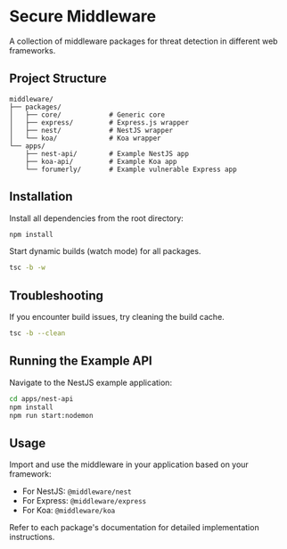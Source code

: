 # Secure Middleware

A collection of middleware packages for threat detection in different web frameworks.

## Project Structure

```
middleware/
├── packages/
│   ├── core/            # Generic core
│   ├── express/         # Express.js wrapper
│   ├── nest/            # NestJS wrapper
│   └── koa/             # Koa wrapper
└── apps/
    ├── nest-api/        # Example NestJS app
    ├── koa-api/         # Example Koa app
    └── forumerly/       # Example vulnerable Express app
```

## Installation

Install all dependencies from the root directory:

```bash
npm install
```

Start dynamic builds (watch mode) for all packages.
```bash
tsc -b -w
```

## Troubleshooting
If you encounter build issues, try cleaning the build cache.
```bash
tsc -b --clean
```

## Running the Example API

Navigate to the NestJS example application:

```bash
cd apps/nest-api
npm install
npm run start:nodemon
```

## Usage

Import and use the middleware in your application based on your framework:

- For NestJS: `@middleware/nest`
- For Express: `@middleware/express`
- For Koa: `@middleware/koa`

Refer to each package's documentation for detailed implementation instructions.
